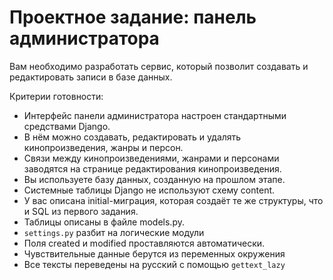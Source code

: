 # Проектное задание: панель администратора

Вам необходимо разработать сервис, который позволит создавать и редактировать записи в базе данных.

Критерии готовности:

+ Интерфейс панели администратора настроен стандартными средствами Django.
+ В нём можно создавать, редактировать и удалять кинопроизведения, жанры и персон.
+ Связи между кинопроизведениями, жанрами и персонами заводятся на странице редактирования кинопроизведения.
+ Вы используете базу данных, созданную на прошлом этапе.
+ Системные таблицы Django не используют схему content.
+ У вас описана initial-миграция, которая создаёт те же структуры, что и SQL из первого задания.
+ Таблицы описаны в файле models.py.
+ `settings.py` разбит на логические модули
+ Поля created и modified проставляются автоматически.
+ Чувствительные данные берутся из переменных окружения
+ Все тексты переведены на русский с помощью `gettext_lazy`
